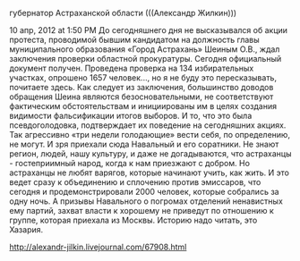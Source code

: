 губернатор Астраханской области (((Александр Жилкин)))

10 апр, 2012 at 1:50 PM
До сегодняшнего дня не высказывался об акции протеста, проводимой бывшим кандидатом на должность главы муниципального образования «Город Астрахань» Шеиным О.В., ждал заключения проверки областной прокуратуры.
Сегодня официальный документ получен.
Проведена проверка на 134 избирательных участках, опрошено 1657 человек..., но я не буду это пересказывать, почитаете здесь.
Как следует из заключения, большинство доводов обращения Шеина являются безосновательными, не соответствуют фактическим обстоятельствам и инициированы им в целях создания видимости фальсификации итогов выборов.
И то, что это была псевдоголодовка, подтверждает их поведение на сегодняшних акциях. Так агрессивно «три недели голодающие» вести себя, по определению, не могут.
И зря приехали сюда Навальный и его соратники. Не знают регион, людей, нашу культуру, и даже не догадываются, что астраханцы - гостеприимный народ, когда к нам приезжают с добром. Но астраханцы не любят варягов, которые начинают учить, как жить.
И это ведет сразу к объединению и сплочению против эмиссаров, что сегодня и продемонстрировали 2000 человек, которые собрались за одну ночь.
А призывы Навального о погромах отделений ненавистных ему партий, захват власти к хорошему не приведут по отношению к группе, которая приехала из Москвы.
Историю надо читать, это Хазария.

http://alexandr-jilkin.livejournal.com/67908.html
